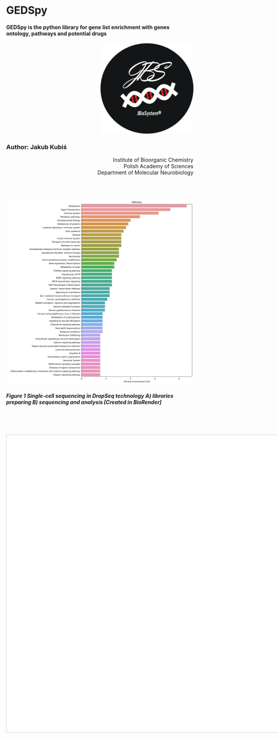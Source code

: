 # GEDSpy
#### GEDSpy is the python library for gene list enrichment with genes ontology, pathways and potential drugs

<p align="right">
<img  src="https://github.com/jkubis96/GEDSpy/blob/main/fig/logo_jbs.PNG?raw=true" alt="drawing" width="250" />
</p>


### Author: Jakub Kubiś 

<div align="right">
 Institute of Bioorganic Chemistry<br />
 Polish Academy of Sciences<br />
 Department of Molecular Neurobiology<br />
</div>


<br />
<br />

<div align="justify"> </div>

<br />

<p align="center">
<img  src="https://github.com/jkubis96/GEDSpy/blob/main/fig/pathways_pathway.png?raw=true" alt="drawing" width="600" />
</p>

##### Figure 1 Single-cell sequencing in DropSeq technology A) libraries preparing  B) sequencing and analysis  [Created in BioRender]

<br />


<div align="justify"> </div>


<html>
<head>
<link rel="stylesheet" href="https://cdnjs.cloudflare.com/ajax/libs/vis/4.16.1/vis.css" type="text/css" />
<script type="text/javascript" src="https://cdnjs.cloudflare.com/ajax/libs/vis/4.16.1/vis-network.min.js"> </script>
<center>
<h1></h1>
</center>

<!-- <link rel="stylesheet" href="../node_modules/vis/dist/vis.min.css" type="text/css" />
<script type="text/javascript" src="../node_modules/vis/dist/vis.js"> </script>-->

<style type="text/css">

        #mynetwork {
            width: 1000px;
            height: 800px;
            background-color: #ffffff;
            border: 1px solid lightgray;
            position: relative;
            float: left;
        }

        

        
        #config {
            float: left;
            width: 400px;
            height: 600px;
        }
        

        
</style>

</head>

<body>
<div id = "mynetwork"></div>


<div id = "config"></div>

<script type="text/javascript">

    // initialize global variables.
    var edges;
    var nodes;
    var network; 
    var container;
    var options, data;

    
    // This method is responsible for drawing the graph, returns the drawn network
    function drawGraph() {
        var container = document.getElementById('mynetwork');
        
        

        // parsing and collecting nodes and edges from the python
        nodes = new vis.DataSet([{"color": "red", "id": "EGFR", "label": "EGFR", "shape": "dot", "size": 37}, {"color": "red", "id": "CHEK2", "label": "CHEK2", "shape": "dot", "size": 30}, {"color": "red", "id": "DUSP9", "label": "DUSP9", "shape": "dot", "size": 13}, {"color": "red", "id": "ESR1", "label": "ESR1", "shape": "dot", "size": 34}, {"color": "red", "id": "FGFR2", "label": "FGFR2", "shape": "dot", "size": 25}, {"color": "red", "id": "GNAI2", "label": "GNAI2", "shape": "dot", "size": 29}, {"color": "red", "id": "GNB2", "label": "GNB2", "shape": "dot", "size": 27}, {"color": "red", "id": "GNB3", "label": "GNB3", "shape": "dot", "size": 26}, {"color": "red", "id": "GPNMB", "label": "GPNMB", "shape": "dot", "size": 6}, {"color": "red", "id": "GRB10", "label": "GRB10", "shape": "dot", "size": 13}, {"color": "red", "id": "HSP90AB1", "label": "HSP90AB1", "shape": "dot", "size": 34}, {"color": "red", "id": "IGF2R", "label": "IGF2R", "shape": "dot", "size": 19}, {"color": "red", "id": "IL1R1", "label": "IL1R1", "shape": "dot", "size": 6}, {"color": "red", "id": "IRAK1", "label": "IRAK1", "shape": "dot", "size": 34}, {"color": "red", "id": "ITGA1", "label": "ITGA1", "shape": "dot", "size": 16}, {"color": "red", "id": "ITPR1", "label": "ITPR1", "shape": "dot", "size": 26}, {"color": "red", "id": "ITSN1", "label": "ITSN1", "shape": "dot", "size": 17}, {"color": "red", "id": "JAK1", "label": "JAK1", "shape": "dot", "size": 28}, {"color": "red", "id": "KALRN", "label": "KALRN", "shape": "dot", "size": 21}, {"color": "red", "id": "KRAS", "label": "KRAS", "shape": "dot", "size": 28}, {"color": "red", "id": "KSR1", "label": "KSR1", "shape": "dot", "size": 29}, {"color": "red", "id": "LAMA5", "label": "LAMA5", "shape": "dot", "size": 16}, {"color": "red", "id": "LAMB2", "label": "LAMB2", "shape": "dot", "size": 17}, {"color": "red", "id": "MAP2K7", "label": "MAP2K7", "shape": "dot", "size": 29}, {"color": "red", "id": "MAPK13", "label": "MAPK13", "shape": "dot", "size": 32}, {"color": "red", "id": "MUSK", "label": "MUSK", "shape": "dot", "size": 6}, {"color": "red", "id": "MYO9B", "label": "MYO9B", "shape": "dot", "size": 16}, {"color": "red", "id": "NCSTN", "label": "NCSTN", "shape": "dot", "size": 23}, {"color": "red", "id": "NUP210", "label": "NUP210", "shape": "dot", "size": 6}, {"color": "red", "id": "PIM1", "label": "PIM1", "shape": "dot", "size": 28}, {"color": "red", "id": "PPARG", "label": "PPARG", "shape": "dot", "size": 32}, {"color": "red", "id": "PPP2R1A", "label": "PPP2R1A", "shape": "dot", "size": 30}, {"color": "red", "id": "PRKCE", "label": "PRKCE", "shape": "dot", "size": 35}, {"color": "red", "id": "PTK2B", "label": "PTK2B", "shape": "dot", "size": 31}, {"color": "red", "id": "PTPRK", "label": "PTPRK", "shape": "dot", "size": 6}, {"color": "red", "id": "RARA", "label": "RARA", "shape": "dot", "size": 29}, {"color": "red", "id": "ROCK2", "label": "ROCK2", "shape": "dot", "size": 32}, {"color": "red", "id": "SDC1", "label": "SDC1", "shape": "dot", "size": 17}, {"color": "red", "id": "SLC8A3", "label": "SLC8A3", "shape": "dot", "size": 6}, {"color": "red", "id": "SMARCA2", "label": "SMARCA2", "shape": "dot", "size": 21}, {"color": "red", "id": "STAT1", "label": "STAT1", "shape": "dot", "size": 33}, {"color": "red", "id": "TNFSF14", "label": "TNFSF14", "shape": "dot", "size": 6}, {"color": "red", "id": "TNK2", "label": "TNK2", "shape": "dot", "size": 27}, {"color": "red", "id": "TRIB3", "label": "TRIB3", "shape": "dot", "size": 27}, {"color": "red", "id": "CAMK1G", "label": "CAMK1G", "shape": "dot", "size": 10}, {"color": "red", "id": "CDK18", "label": "CDK18", "shape": "dot", "size": 16}, {"color": "red", "id": "CDK19", "label": "CDK19", "shape": "dot", "size": 13}, {"color": "red", "id": "MAP4K2", "label": "MAP4K2", "shape": "dot", "size": 17}, {"color": "red", "id": "MAP4K3", "label": "MAP4K3", "shape": "dot", "size": 16}, {"color": "red", "id": "MAST2", "label": "MAST2", "shape": "dot", "size": 17}, {"color": "red", "id": "SNRK", "label": "SNRK", "shape": "dot", "size": 17}, {"color": "red", "id": "TLK2", "label": "TLK2", "shape": "dot", "size": 17}, {"color": "red", "id": "DBNL", "label": "DBNL", "shape": "dot", "size": 6}, {"color": "red", "id": "PFKL", "label": "PFKL", "shape": "dot", "size": 6}, {"color": "red", "id": "DUSP10", "label": "DUSP10", "shape": "dot", "size": 10}, {"color": "red", "id": "PTPN23", "label": "PTPN23", "shape": "dot", "size": 6}, {"color": "red", "id": "EGR2", "label": "EGR2", "shape": "dot", "size": 21}, {"color": "red", "id": "KDM3A", "label": "KDM3A", "shape": "dot", "size": 19}, {"color": "red", "id": "NCOA6", "label": "NCOA6", "shape": "dot", "size": 16}, {"color": "red", "id": "PEX14", "label": "PEX14", "shape": "dot", "size": 6}, {"color": "red", "id": "PPARGC1B", "label": "PPARGC1B", "shape": "dot", "size": 17}, {"color": "red", "id": "RNF14", "label": "RNF14", "shape": "dot", "size": 13}, {"color": "red", "id": "RREB1", "label": "RREB1", "shape": "dot", "size": 13}, {"color": "red", "id": "SRF", "label": "SRF", "shape": "dot", "size": 19}, {"color": "red", "id": "SPR", "label": "SPR", "shape": "dot", "size": 6}, {"color": "red", "id": "CD46", "label": "CD46", "shape": "dot", "size": 6}, {"color": "red", "id": "SERPINA1", "label": "SERPINA1", "shape": "dot", "size": 6}, {"color": "red", "id": "COL6A3", "label": "COL6A3", "shape": "dot", "size": 10}, {"color": "red", "id": "ITGA7", "label": "ITGA7", "shape": "dot", "size": 6}, {"color": "red", "id": "SLCO1A2", "label": "SLCO1A2", "shape": "dot", "size": 6}, {"color": "red", "id": "SLCO1B3", "label": "SLCO1B3", "shape": "dot", "size": 6}]);
        edges = new vis.DataSet([{"from": "EGFR", "to": "CHEK2", "weight": 24.849066497880003}, {"from": "EGFR", "to": "DUSP9", "weight": 21.972245773362197}, {"from": "EGFR", "to": "ESR1", "weight": 31.780538303479457}, {"from": "EGFR", "to": "FGFR2", "weight": 30.91042453358316}, {"from": "EGFR", "to": "GNAI2", "weight": 27.725887222397812}, {"from": "EGFR", "to": "GNB2", "weight": 27.0805020110221}, {"from": "EGFR", "to": "GNB3", "weight": 23.978952727983707}, {"from": "EGFR", "to": "GPNMB", "weight": 21.972245773362197}, {"from": "EGFR", "to": "GRB10", "weight": 23.02585092994046}, {"from": "EGFR", "to": "HSP90AB1", "weight": 30.91042453358316}, {"from": "EGFR", "to": "IGF2R", "weight": 27.0805020110221}, {"from": "EGFR", "to": "IL1R1", "weight": 23.02585092994046}, {"from": "EGFR", "to": "IRAK1", "weight": 27.725887222397812}, {"from": "EGFR", "to": "ITGA1", "weight": 24.849066497880003}, {"from": "EGFR", "to": "ITPR1", "weight": 27.725887222397812}, {"from": "EGFR", "to": "ITSN1", "weight": 23.978952727983707}, {"from": "EGFR", "to": "JAK1", "weight": 29.444389791664403}, {"from": "EGFR", "to": "KALRN", "weight": 21.972245773362197}, {"from": "EGFR", "to": "KRAS", "weight": 30.44522437723423}, {"from": "EGFR", "to": "KSR1", "weight": 26.390573296152585}, {"from": "EGFR", "to": "LAMA5", "weight": 21.972245773362197}, {"from": "EGFR", "to": "LAMB2", "weight": 23.02585092994046}, {"from": "EGFR", "to": "MAP2K7", "weight": 28.903717578961647}, {"from": "EGFR", "to": "MAPK13", "weight": 24.849066497880003}, {"from": "EGFR", "to": "MUSK", "weight": 23.02585092994046}, {"from": "EGFR", "to": "MYO9B", "weight": 23.02585092994046}, {"from": "EGFR", "to": "NCSTN", "weight": 25.649493574615366}, {"from": "EGFR", "to": "NUP210", "weight": 21.972245773362197}, {"from": "EGFR", "to": "PIM1", "weight": 23.02585092994046}, {"from": "EGFR", "to": "PPARG", "weight": 29.444389791664403}, {"from": "EGFR", "to": "PPP2R1A", "weight": 30.44522437723423}, {"from": "EGFR", "to": "PRKCE", "weight": 27.725887222397812}, {"from": "EGFR", "to": "PTK2B", "weight": 29.957322735539908}, {"from": "EGFR", "to": "PTPRK", "weight": 23.02585092994046}, {"from": "EGFR", "to": "RARA", "weight": 28.903717578961647}, {"from": "EGFR", "to": "ROCK2", "weight": 27.0805020110221}, {"from": "EGFR", "to": "SDC1", "weight": 26.390573296152585}, {"from": "EGFR", "to": "SLC8A3", "weight": 23.02585092994046}, {"from": "EGFR", "to": "SMARCA2", "weight": 21.972245773362197}, {"from": "EGFR", "to": "STAT1", "weight": 30.44522437723423}, {"from": "EGFR", "to": "TNFSF14", "weight": 23.02585092994046}, {"from": "EGFR", "to": "TNK2", "weight": 25.649493574615366}, {"from": "EGFR", "to": "TRIB3", "weight": 23.978952727983707}, {"from": "PRKCE", "to": "CAMK1G", "weight": 21.972245773362197}, {"from": "PRKCE", "to": "CDK18", "weight": 21.972245773362197}, {"from": "PRKCE", "to": "CDK19", "weight": 21.972245773362197}, {"from": "PRKCE", "to": "CHEK2", "weight": 24.849066497880003}, {"from": "PRKCE", "to": "ESR1", "weight": 24.849066497880003}, {"from": "PRKCE", "to": "FGFR2", "weight": 21.972245773362197}, {"from": "PRKCE", "to": "GNAI2", "weight": 26.390573296152585}, {"from": "PRKCE", "to": "GNB2", "weight": 23.978952727983707}, {"from": "PRKCE", "to": "GNB3", "weight": 23.978952727983707}, {"from": "PRKCE", "to": "HSP90AB1", "weight": 23.978952727983707}, {"from": "PRKCE", "to": "IRAK1", "weight": 27.725887222397812}, {"from": "PRKCE", "to": "ITPR1", "weight": 27.725887222397812}, {"from": "PRKCE", "to": "ITSN1", "weight": 23.02585092994046}, {"from": "PRKCE", "to": "JAK1", "weight": 23.02585092994046}, {"from": "PRKCE", "to": "KALRN", "weight": 26.390573296152585}, {"from": "PRKCE", "to": "KSR1", "weight": 27.725887222397812}, {"from": "PRKCE", "to": "MAP2K7", "weight": 26.390573296152585}, {"from": "PRKCE", "to": "MAP4K2", "weight": 23.02585092994046}, {"from": "PRKCE", "to": "MAP4K3", "weight": 21.972245773362197}, {"from": "PRKCE", "to": "MAPK13", "weight": 28.903717578961647}, {"from": "PRKCE", "to": "MAST2", "weight": 23.02585092994046}, {"from": "PRKCE", "to": "MYO9B", "weight": 23.02585092994046}, {"from": "PRKCE", "to": "NCSTN", "weight": 21.972245773362197}, {"from": "PRKCE", "to": "PIM1", "weight": 26.390573296152585}, {"from": "PRKCE", "to": "PPARG", "weight": 24.849066497880003}, {"from": "PRKCE", "to": "PPP2R1A", "weight": 27.0805020110221}, {"from": "PRKCE", "to": "PTK2B", "weight": 26.390573296152585}, {"from": "PRKCE", "to": "RARA", "weight": 21.972245773362197}, {"from": "PRKCE", "to": "ROCK2", "weight": 28.33213344056216}, {"from": "PRKCE", "to": "SNRK", "weight": 23.02585092994046}, {"from": "PRKCE", "to": "STAT1", "weight": 23.978952727983707}, {"from": "PRKCE", "to": "TLK2", "weight": 23.978952727983707}, {"from": "PRKCE", "to": "TNK2", "weight": 25.649493574615366}, {"from": "PRKCE", "to": "TRIB3", "weight": 24.849066497880003}, {"from": "HSP90AB1", "to": "CHEK2", "weight": 21.972245773362197}, {"from": "HSP90AB1", "to": "DBNL", "weight": 21.972245773362197}, {"from": "HSP90AB1", "to": "ESR1", "weight": 26.390573296152585}, {"from": "HSP90AB1", "to": "FGFR2", "weight": 25.649493574615366}, {"from": "HSP90AB1", "to": "GNAI2", "weight": 25.649493574615366}, {"from": "HSP90AB1", "to": "GNB2", "weight": 23.978952727983707}, {"from": "HSP90AB1", "to": "GNB3", "weight": 21.972245773362197}, {"from": "HSP90AB1", "to": "GRB10", "weight": 21.972245773362197}, {"from": "HSP90AB1", "to": "IGF2R", "weight": 23.02585092994046}, {"from": "HSP90AB1", "to": "IRAK1", "weight": 27.0805020110221}, {"from": "HSP90AB1", "to": "ITPR1", "weight": 21.972245773362197}, {"from": "HSP90AB1", "to": "JAK1", "weight": 23.978952727983707}, {"from": "HSP90AB1", "to": "KRAS", "weight": 24.849066497880003}, {"from": "HSP90AB1", "to": "KSR1", "weight": 21.972245773362197}, {"from": "HSP90AB1", "to": "LAMB2", "weight": 21.972245773362197}, {"from": "HSP90AB1", "to": "MAP2K7", "weight": 23.02585092994046}, {"from": "HSP90AB1", "to": "MAPK13", "weight": 23.978952727983707}, {"from": "HSP90AB1", "to": "MYO9B", "weight": 23.978952727983707}, {"from": "HSP90AB1", "to": "NCSTN", "weight": 24.849066497880003}, {"from": "HSP90AB1", "to": "PFKL", "weight": 23.978952727983707}, {"from": "HSP90AB1", "to": "PIM1", "weight": 21.972245773362197}, {"from": "HSP90AB1", "to": "PPARG", "weight": 24.849066497880003}, {"from": "HSP90AB1", "to": "PPP2R1A", "weight": 25.649493574615366}, {"from": "HSP90AB1", "to": "PTK2B", "weight": 23.02585092994046}, {"from": "HSP90AB1", "to": "RARA", "weight": 24.849066497880003}, {"from": "HSP90AB1", "to": "ROCK2", "weight": 24.849066497880003}, {"from": "HSP90AB1", "to": "SDC1", "weight": 23.02585092994046}, {"from": "HSP90AB1", "to": "STAT1", "weight": 25.649493574615366}, {"from": "HSP90AB1", "to": "TNK2", "weight": 23.02585092994046}, {"from": "HSP90AB1", "to": "TRIB3", "weight": 23.978952727983707}, {"from": "IRAK1", "to": "CHEK2", "weight": 27.725887222397812}, {"from": "IRAK1", "to": "DUSP10", "weight": 21.972245773362197}, {"from": "IRAK1", "to": "DUSP9", "weight": 21.972245773362197}, {"from": "IRAK1", "to": "ESR1", "weight": 26.390573296152585}, {"from": "IRAK1", "to": "FGFR2", "weight": 23.02585092994046}, {"from": "IRAK1", "to": "JAK1", "weight": 24.849066497880003}, {"from": "IRAK1", "to": "KALRN", "weight": 23.02585092994046}, {"from": "IRAK1", "to": "KRAS", "weight": 24.849066497880003}, {"from": "IRAK1", "to": "KSR1", "weight": 25.649493574615366}, {"from": "IRAK1", "to": "MAP2K7", "weight": 27.725887222397812}, {"from": "IRAK1", "to": "MAP4K2", "weight": 23.978952727983707}, {"from": "IRAK1", "to": "MAP4K3", "weight": 21.972245773362197}, {"from": "IRAK1", "to": "MAPK13", "weight": 28.903717578961647}, {"from": "IRAK1", "to": "MAST2", "weight": 21.972245773362197}, {"from": "IRAK1", "to": "PIM1", "weight": 26.390573296152585}, {"from": "IRAK1", "to": "PPARG", "weight": 25.649493574615366}, {"from": "IRAK1", "to": "PPP2R1A", "weight": 25.649493574615366}, {"from": "IRAK1", "to": "PTK2B", "weight": 25.649493574615366}, {"from": "IRAK1", "to": "PTPN23", "weight": 21.972245773362197}, {"from": "IRAK1", "to": "RARA", "weight": 23.978952727983707}, {"from": "IRAK1", "to": "ROCK2", "weight": 25.649493574615366}, {"from": "IRAK1", "to": "SNRK", "weight": 21.972245773362197}, {"from": "IRAK1", "to": "STAT1", "weight": 27.725887222397812}, {"from": "IRAK1", "to": "TLK2", "weight": 21.972245773362197}, {"from": "IRAK1", "to": "TNK2", "weight": 24.849066497880003}, {"from": "IRAK1", "to": "TRIB3", "weight": 25.649493574615366}, {"from": "ESR1", "to": "CHEK2", "weight": 25.649493574615366}, {"from": "ESR1", "to": "EGR2", "weight": 24.849066497880003}, {"from": "ESR1", "to": "FGFR2", "weight": 25.649493574615366}, {"from": "ESR1", "to": "GNAI2", "weight": 24.849066497880003}, {"from": "ESR1", "to": "GNB2", "weight": 21.972245773362197}, {"from": "ESR1", "to": "GRB10", "weight": 21.972245773362197}, {"from": "ESR1", "to": "KDM3A", "weight": 24.849066497880003}, {"from": "ESR1", "to": "KRAS", "weight": 25.649493574615366}, {"from": "ESR1", "to": "KSR1", "weight": 23.02585092994046}, {"from": "ESR1", "to": "MAP2K7", "weight": 21.972245773362197}, {"from": "ESR1", "to": "NCOA6", "weight": 21.972245773362197}, {"from": "ESR1", "to": "NCSTN", "weight": 23.02585092994046}, {"from": "ESR1", "to": "PEX14", "weight": 21.972245773362197}, {"from": "ESR1", "to": "PPARG", "weight": 32.58096538021482}, {"from": "ESR1", "to": "PPARGC1B", "weight": 21.972245773362197}, {"from": "ESR1", "to": "PPP2R1A", "weight": 26.390573296152585}, {"from": "ESR1", "to": "RARA", "weight": 31.780538303479457}, {"from": "ESR1", "to": "RNF14", "weight": 23.02585092994046}, {"from": "ESR1", "to": "ROCK2", "weight": 21.972245773362197}, {"from": "ESR1", "to": "RREB1", "weight": 23.02585092994046}, {"from": "ESR1", "to": "SMARCA2", "weight": 26.390573296152585}, {"from": "ESR1", "to": "SRF", "weight": 23.978952727983707}, {"from": "ESR1", "to": "STAT1", "weight": 32.18875824868201}, {"from": "ESR1", "to": "TNK2", "weight": 21.972245773362197}, {"from": "ESR1", "to": "TRIB3", "weight": 23.02585092994046}, {"from": "STAT1", "to": "CHEK2", "weight": 23.978952727983707}, {"from": "STAT1", "to": "EGR2", "weight": 23.978952727983707}, {"from": "STAT1", "to": "FGFR2", "weight": 23.02585092994046}, {"from": "STAT1", "to": "GNAI2", "weight": 23.02585092994046}, {"from": "STAT1", "to": "GNB2", "weight": 21.972245773362197}, {"from": "STAT1", "to": "GNB3", "weight": 23.02585092994046}, {"from": "STAT1", "to": "JAK1", "weight": 24.849066497880003}, {"from": "STAT1", "to": "KDM3A", "weight": 23.02585092994046}, {"from": "STAT1", "to": "KRAS", "weight": 27.725887222397812}, {"from": "STAT1", "to": "KSR1", "weight": 23.02585092994046}, {"from": "STAT1", "to": "MAP2K7", "weight": 25.649493574615366}, {"from": "STAT1", "to": "MAPK13", "weight": 21.972245773362197}, {"from": "STAT1", "to": "PIM1", "weight": 23.02585092994046}, {"from": "STAT1", "to": "PPARG", "weight": 30.91042453358316}, {"from": "STAT1", "to": "PPARGC1B", "weight": 21.972245773362197}, {"from": "STAT1", "to": "PPP2R1A", "weight": 28.33213344056216}, {"from": "STAT1", "to": "PTK2B", "weight": 27.0805020110221}, {"from": "STAT1", "to": "RARA", "weight": 30.91042453358316}, {"from": "STAT1", "to": "RNF14", "weight": 23.02585092994046}, {"from": "STAT1", "to": "RREB1", "weight": 21.972245773362197}, {"from": "STAT1", "to": "SMARCA2", "weight": 25.649493574615366}, {"from": "STAT1", "to": "SRF", "weight": 23.978952727983707}, {"from": "STAT1", "to": "TRIB3", "weight": 21.972245773362197}, {"from": "ROCK2", "to": "CAMK1G", "weight": 21.972245773362197}, {"from": "ROCK2", "to": "CDK18", "weight": 21.972245773362197}, {"from": "ROCK2", "to": "CDK19", "weight": 21.972245773362197}, {"from": "ROCK2", "to": "CHEK2", "weight": 24.849066497880003}, {"from": "ROCK2", "to": "GNAI2", "weight": 25.649493574615366}, {"from": "ROCK2", "to": "GNB2", "weight": 21.972245773362197}, {"from": "ROCK2", "to": "GNB3", "weight": 21.972245773362197}, {"from": "ROCK2", "to": "ITSN1", "weight": 23.02585092994046}, {"from": "ROCK2", "to": "JAK1", "weight": 23.02585092994046}, {"from": "ROCK2", "to": "KALRN", "weight": 25.649493574615366}, {"from": "ROCK2", "to": "KRAS", "weight": 23.02585092994046}, {"from": "ROCK2", "to": "KSR1", "weight": 23.978952727983707}, {"from": "ROCK2", "to": "MAP2K7", "weight": 21.972245773362197}, {"from": "ROCK2", "to": "MAPK13", "weight": 28.33213344056216}, {"from": "ROCK2", "to": "MAST2", "weight": 21.972245773362197}, {"from": "ROCK2", "to": "PIM1", "weight": 24.849066497880003}, {"from": "ROCK2", "to": "PPARG", "weight": 21.972245773362197}, {"from": "ROCK2", "to": "PTK2B", "weight": 23.978952727983707}, {"from": "ROCK2", "to": "SNRK", "weight": 21.972245773362197}, {"from": "ROCK2", "to": "TNK2", "weight": 23.978952727983707}, {"from": "ROCK2", "to": "TRIB3", "weight": 23.02585092994046}, {"from": "MAPK13", "to": "CDK18", "weight": 21.972245773362197}, {"from": "MAPK13", "to": "CDK19", "weight": 21.972245773362197}, {"from": "MAPK13", "to": "CHEK2", "weight": 23.02585092994046}, {"from": "MAPK13", "to": "GNAI2", "weight": 21.972245773362197}, {"from": "MAPK13", "to": "ITPR1", "weight": 23.02585092994046}, {"from": "MAPK13", "to": "JAK1", "weight": 24.849066497880003}, {"from": "MAPK13", "to": "KALRN", "weight": 23.978952727983707}, {"from": "MAPK13", "to": "KRAS", "weight": 23.978952727983707}, {"from": "MAPK13", "to": "KSR1", "weight": 25.649493574615366}, {"from": "MAPK13", "to": "MAP2K7", "weight": 27.725887222397812}, {"from": "MAPK13", "to": "MAP4K2", "weight": 23.978952727983707}, {"from": "MAPK13", "to": "MAP4K3", "weight": 23.02585092994046}, {"from": "MAPK13", "to": "MAST2", "weight": 21.972245773362197}, {"from": "MAPK13", "to": "MYO9B", "weight": 21.972245773362197}, {"from": "MAPK13", "to": "PIM1", "weight": 24.849066497880003}, {"from": "MAPK13", "to": "PTK2B", "weight": 26.390573296152585}, {"from": "MAPK13", "to": "SNRK", "weight": 23.02585092994046}, {"from": "MAPK13", "to": "TLK2", "weight": 23.02585092994046}, {"from": "MAPK13", "to": "TNK2", "weight": 21.972245773362197}, {"from": "MAPK13", "to": "TRIB3", "weight": 23.02585092994046}, {"from": "PPARG", "to": "CHEK2", "weight": 23.978952727983707}, {"from": "PPARG", "to": "EGR2", "weight": 26.390573296152585}, {"from": "PPARG", "to": "GNAI2", "weight": 23.978952727983707}, {"from": "PPARG", "to": "GNB2", "weight": 23.02585092994046}, {"from": "PPARG", "to": "GNB3", "weight": 21.972245773362197}, {"from": "PPARG", "to": "KDM3A", "weight": 23.02585092994046}, {"from": "PPARG", "to": "KRAS", "weight": 23.02585092994046}, {"from": "PPARG", "to": "MAP2K7", "weight": 23.02585092994046}, {"from": "PPARG", "to": "NCOA6", "weight": 25.649493574615366}, {"from": "PPARG", "to": "PPARGC1B", "weight": 24.849066497880003}, {"from": "PPARG", "to": "PPP2R1A", "weight": 24.849066497880003}, {"from": "PPARG", "to": "PTK2B", "weight": 21.972245773362197}, {"from": "PPARG", "to": "RARA", "weight": 32.18875824868201}, {"from": "PPARG", "to": "RNF14", "weight": 23.02585092994046}, {"from": "PPARG", "to": "RREB1", "weight": 23.02585092994046}, {"from": "PPARG", "to": "SMARCA2", "weight": 27.725887222397812}, {"from": "PPARG", "to": "SRF", "weight": 23.978952727983707}, {"from": "PPARG", "to": "TNK2", "weight": 21.972245773362197}, {"from": "PPARG", "to": "TRIB3", "weight": 23.02585092994046}, {"from": "PTK2B", "to": "FGFR2", "weight": 23.02585092994046}, {"from": "PTK2B", "to": "GNAI2", "weight": 26.390573296152585}, {"from": "PTK2B", "to": "GNB2", "weight": 24.849066497880003}, {"from": "PTK2B", "to": "GNB3", "weight": 23.978952727983707}, {"from": "PTK2B", "to": "ITPR1", "weight": 23.978952727983707}, {"from": "PTK2B", "to": "JAK1", "weight": 27.725887222397812}, {"from": "PTK2B", "to": "KRAS", "weight": 24.849066497880003}, {"from": "PTK2B", "to": "KSR1", "weight": 23.02585092994046}, {"from": "PTK2B", "to": "MAP2K7", "weight": 27.725887222397812}, {"from": "PTK2B", "to": "PIM1", "weight": 23.02585092994046}, {"from": "PTK2B", "to": "PPP2R1A", "weight": 23.978952727983707}, {"from": "PTK2B", "to": "RARA", "weight": 23.978952727983707}, {"from": "PTK2B", "to": "TNK2", "weight": 25.649493574615366}, {"from": "PTK2B", "to": "TRIB3", "weight": 23.02585092994046}, {"from": "PPP2R1A", "to": "GNAI2", "weight": 23.978952727983707}, {"from": "PPP2R1A", "to": "GNB2", "weight": 23.978952727983707}, {"from": "PPP2R1A", "to": "GNB3", "weight": 23.978952727983707}, {"from": "PPP2R1A", "to": "ITPR1", "weight": 23.978952727983707}, {"from": "PPP2R1A", "to": "JAK1", "weight": 25.649493574615366}, {"from": "PPP2R1A", "to": "KRAS", "weight": 23.978952727983707}, {"from": "PPP2R1A", "to": "KSR1", "weight": 23.02585092994046}, {"from": "PPP2R1A", "to": "LAMA5", "weight": 21.972245773362197}, {"from": "PPP2R1A", "to": "MAP2K7", "weight": 23.978952727983707}, {"from": "PPP2R1A", "to": "NCSTN", "weight": 23.02585092994046}, {"from": "PPP2R1A", "to": "RARA", "weight": 23.02585092994046}, {"from": "PPP2R1A", "to": "SDC1", "weight": 24.849066497880003}, {"from": "PPP2R1A", "to": "TRIB3", "weight": 21.972245773362197}, {"from": "CHEK2", "to": "CDK18", "weight": 23.02585092994046}, {"from": "CHEK2", "to": "FGFR2", "weight": 21.972245773362197}, {"from": "CHEK2", "to": "KSR1", "weight": 21.972245773362197}, {"from": "CHEK2", "to": "MAP2K7", "weight": 21.972245773362197}, {"from": "CHEK2", "to": "PIM1", "weight": 23.978952727983707}, {"from": "CHEK2", "to": "RARA", "weight": 23.02585092994046}, {"from": "CHEK2", "to": "SMARCA2", "weight": 21.972245773362197}, {"from": "CHEK2", "to": "SNRK", "weight": 21.972245773362197}, {"from": "CHEK2", "to": "TLK2", "weight": 21.972245773362197}, {"from": "CHEK2", "to": "TNK2", "weight": 23.978952727983707}, {"from": "CHEK2", "to": "TRIB3", "weight": 21.972245773362197}, {"from": "RARA", "to": "EGR2", "weight": 23.978952727983707}, {"from": "RARA", "to": "GNAI2", "weight": 23.02585092994046}, {"from": "RARA", "to": "GNB2", "weight": 21.972245773362197}, {"from": "RARA", "to": "GNB3", "weight": 21.972245773362197}, {"from": "RARA", "to": "KDM3A", "weight": 23.02585092994046}, {"from": "RARA", "to": "NCOA6", "weight": 23.02585092994046}, {"from": "RARA", "to": "PPARGC1B", "weight": 23.02585092994046}, {"from": "RARA", "to": "SMARCA2", "weight": 27.0805020110221}, {"from": "RARA", "to": "SRF", "weight": 23.978952727983707}, {"from": "KSR1", "to": "JAK1", "weight": 24.849066497880003}, {"from": "KSR1", "to": "KALRN", "weight": 23.978952727983707}, {"from": "KSR1", "to": "MAP2K7", "weight": 24.849066497880003}, {"from": "KSR1", "to": "MAP4K2", "weight": 21.972245773362197}, {"from": "KSR1", "to": "PIM1", "weight": 23.02585092994046}, {"from": "KSR1", "to": "TNK2", "weight": 23.978952727983707}, {"from": "KSR1", "to": "TRIB3", "weight": 21.972245773362197}, {"from": "MAP2K7", "to": "FGFR2", "weight": 23.02585092994046}, {"from": "MAP2K7", "to": "JAK1", "weight": 25.649493574615366}, {"from": "MAP2K7", "to": "KRAS", "weight": 23.02585092994046}, {"from": "MAP2K7", "to": "PIM1", "weight": 25.649493574615366}, {"from": "MAP2K7", "to": "TNK2", "weight": 23.02585092994046}, {"from": "GNAI2", "to": "GNB2", "weight": 30.91042453358316}, {"from": "GNAI2", "to": "GNB3", "weight": 30.91042453358316}, {"from": "GNAI2", "to": "ITPR1", "weight": 26.390573296152585}, {"from": "GNAI2", "to": "ITSN1", "weight": 21.972245773362197}, {"from": "GNAI2", "to": "KALRN", "weight": 23.02585092994046}, {"from": "GNAI2", "to": "KRAS", "weight": 26.390573296152585}, {"from": "GNAI2", "to": "SPR", "weight": 21.972245773362197}, {"from": "KRAS", "to": "FGFR2", "weight": 23.02585092994046}, {"from": "KRAS", "to": "GNB2", "weight": 25.649493574615366}, {"from": "KRAS", "to": "GNB3", "weight": 23.978952727983707}, {"from": "KRAS", "to": "ITPR1", "weight": 23.02585092994046}, {"from": "KRAS", "to": "JAK1", "weight": 23.978952727983707}, {"from": "JAK1", "to": "FGFR2", "weight": 23.02585092994046}, {"from": "JAK1", "to": "GNB2", "weight": 23.02585092994046}, {"from": "JAK1", "to": "PIM1", "weight": 23.02585092994046}, {"from": "JAK1", "to": "TNK2", "weight": 24.849066497880003}, {"from": "JAK1", "to": "TRIB3", "weight": 21.972245773362197}, {"from": "PIM1", "to": "MAST2", "weight": 21.972245773362197}, {"from": "PIM1", "to": "TLK2", "weight": 21.972245773362197}, {"from": "PIM1", "to": "TNK2", "weight": 21.972245773362197}, {"from": "PIM1", "to": "TRIB3", "weight": 23.02585092994046}, {"from": "TNK2", "to": "FGFR2", "weight": 23.978952727983707}, {"from": "GNB2", "to": "GNB3", "weight": 31.354942159291497}, {"from": "GNB2", "to": "ITPR1", "weight": 26.390573296152585}, {"from": "GNB3", "to": "ITPR1", "weight": 25.649493574615366}, {"from": "ITPR1", "to": "IGF2R", "weight": 21.972245773362197}, {"from": "ITPR1", "to": "NCSTN", "weight": 21.972245773362197}, {"from": "ITPR1", "to": "SDC1", "weight": 21.972245773362197}, {"from": "NCSTN", "to": "IGF2R", "weight": 24.849066497880003}, {"from": "NCSTN", "to": "ITGA1", "weight": 21.972245773362197}, {"from": "NCSTN", "to": "SDC1", "weight": 21.972245773362197}, {"from": "SMARCA2", "to": "EGR2", "weight": 23.02585092994046}, {"from": "SMARCA2", "to": "PPARGC1B", "weight": 21.972245773362197}, {"from": "EGR2", "to": "KDM3A", "weight": 21.972245773362197}, {"from": "EGR2", "to": "NCOA6", "weight": 21.972245773362197}, {"from": "EGR2", "to": "SRF", "weight": 21.972245773362197}, {"from": "KALRN", "to": "ITSN1", "weight": 23.02585092994046}, {"from": "KDM3A", "to": "SRF", "weight": 23.02585092994046}, {"from": "IGF2R", "to": "CD46", "weight": 21.972245773362197}, {"from": "IGF2R", "to": "SERPINA1", "weight": 21.972245773362197}, {"from": "LAMB2", "to": "COL6A3", "weight": 26.390573296152585}, {"from": "LAMB2", "to": "ITGA1", "weight": 21.972245773362197}, {"from": "LAMB2", "to": "LAMA5", "weight": 23.978952727983707}, {"from": "MAP4K2", "to": "MAP4K3", "weight": 23.02585092994046}, {"from": "ITGA1", "to": "ITGA7", "weight": 23.978952727983707}, {"from": "LAMA5", "to": "COL6A3", "weight": 23.02585092994046}, {"from": "DUSP9", "to": "DUSP10", "weight": 23.978952727983707}, {"from": "SLCO1A2", "to": "SLCO1B3", "weight": 21.972245773362197}]);

        // adding nodes and edges to the graph
        data = {nodes: nodes, edges: edges};

        var options = {
    "configure": {
        "enabled": true,
        "filter": [
            "nodes",
            "physics"
        ]
    },
    "edges": {
        "color": {
            "inherit": true
        },
        "smooth": {
            "enabled": false,
            "type": "continuous"
        }
    },
    "interaction": {
        "dragNodes": true,
        "hideEdgesOnDrag": false,
        "hideNodesOnDrag": false
    },
    "physics": {
        "enabled": true,
        "repulsion": {
            "centralGravity": 0.2,
            "damping": 0.09,
            "nodeDistance": 120,
            "springConstant": 0.05,
            "springLength": 220
        },
        "solver": "repulsion",
        "stabilization": {
            "enabled": true,
            "fit": true,
            "iterations": 1000,
            "onlyDynamicEdges": false,
            "updateInterval": 50
        }
    }
};
        
        

        
        // if this network requires displaying the configure window,
        // put it in its div
        options.configure["container"] = document.getElementById("config");
        

        network = new vis.Network(container, data, options);
	 
        


        

        return network;

    }

    drawGraph();

</script>
</body>
</html>
